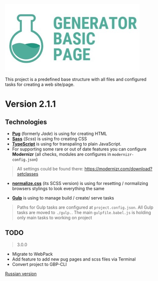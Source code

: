 ![](./logo.jpg)

This project is a predefined base structure with all files and configured tasks for creating a web site/page.

# Version 2.1.1

## Technologies

- **[Pug](https://pugjs.org/api/getting-started.html)** (formerly *Jade*) is using for creating HTML
- **[Sass](https://sass-scss.ru/)** (*Scss*) is using fro creating CSS
- **[TypeScript](http://www.typescriptlang.org/index.html)** is using for transpaling to plain JavaScript.
- For supporting some rare or out of date features you can configure **Modernizr** (all checks, modules are configures in `modernizr-config.json`)
> All settings could be found there: https://modernizr.com/download?setclasses

- **[normalize.css](https://necolas.github.io/normalize.css/)** (its SCSS version) is using for resetting / normalizing browsers stylings to look everything the same

- **[Gulp](https://gulpjs.com/)** is using to manage build / create/ serve tasks
> Paths for Gulp tasks are configured at `project.config.json`. All Gulp tasks are moved to `./gulp.`. The main `gulpfile.babel.js` is holding only main tasks to working on project

## TODO

> 3.0.0

- Migrate to WebPack
- Add feature to add new pug pages and scss files via Terminal
- Convert project to GBP-CLI

[Russian version](./README.RU.md)
